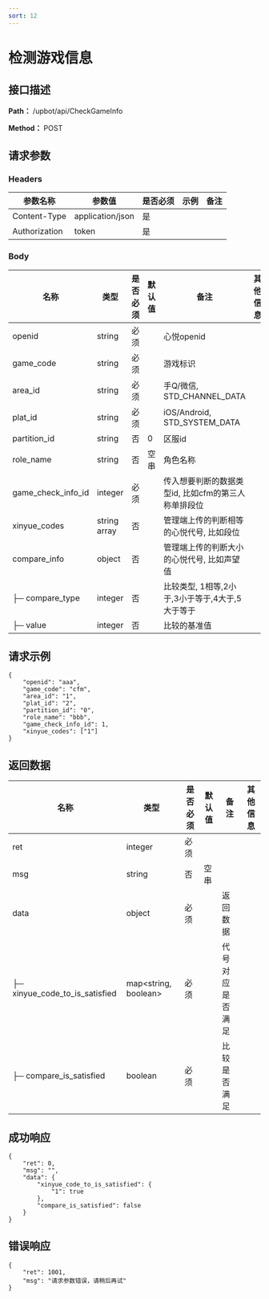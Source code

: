 ```yaml
---
sort: 12
---
```


# 检测游戏信息

## 接口描述

**Path：** /upbot/api/CheckGameInfo

**Method：** POST


## 请求参数

### Headers

| 参数名称          | 参数值              | 是否必须 | 示例 | 备注 |
|---------------|------------------|------|----|----|
| Content-Type  | application/json | 是    |    |    |
| Authorization | token            | 是    |    |    |    |

### Body

| 名称                   |      类型      | 是否必须 | 默认值 | 备注                                           | 其他信息                                                 |
|------------------------|---------------|----------|-------|------------------------------------------------|---------------------------------------------------------|
| openid                 |     string    |   必须   |       | 心悦openid                                      |                                                         |
| game_code              |     string    |   必须   |       | 游戏标识                                        |                                                         |
| area_id                |     string    |   必须   |       | 手Q/微信, STD_CHANNEL_DATA                      |                                                         |
| plat_id                |     string    |   必须   |       | iOS/Android, STD_SYSTEM_DATA                    |                                                         |
| partition_id           |     string    |    否    |   0   | 区服id                                          |                                                         |
| role_name              |     string    |    否    | 空串  | 角色名称                                         |                                                         |
| game_check_info_id     |     integer   |   必须   |       | 传入想要判断的数据类型id, 比如cfm的第三人称单排段位 |                                                         |
| xinyue_codes           | string array  |    否    |       | 管理端上传的判断相等的心悦代号, 比如段位           |                                                         |
| compare_info           |     object    |    否    |       | 管理端上传的判断大小的心悦代号, 比如声望值         |                                                         |
| ├─  compare_type       |     integer   |    否    |       | 比较类型, 1相等,2小于,3小于等于,4大于,5大于等于    |                                                         |
| ├─  value              |     integer   |    否    |       | 比较的基准值                                     |                                                         |


## 请求示例
```
{
    "openid": "aaa",
    "game_code": "cfm",
    "area_id": "1",
    "plat_id": "2",
    "partition_id": "0",
    "role_name": "bbb",
    "game_check_info_id": 1,
    "xinyue_codes": ["1"]
}
```

## 返回数据

|                名称              |           类型         | 是否必须 | 默认值 |       备注      |    其他信息    |
|----------------------------------|-----------------------|----------|-------|-----------------|---------------|
| ret                              |  integer              |   必须   |        |                 |               |
| msg                              |  string               |    否    |  空串  |                 |               |
| data                             |  object               |   必须   |        |     返回数据     |              |
| ├─  xinyue_code_to_is_satisfied  |  map<string, boolean> |   必须   |        |  代号对应是否满足 |              |
| ├─  compare_is_satisfied         |  boolean              |   必须   |        |  比较是否满足    |              |


## 成功响应
```
{
    "ret": 0,
    "msg": "",
    "data": {
        "xinyue_code_to_is_satisfied": {
            "1": true
        },
        "compare_is_satisfied": false
    }
}
```

## 错误响应
```
{
    "ret": 1001,
    "msg": "请求参数错误，请稍后再试"
}
```


